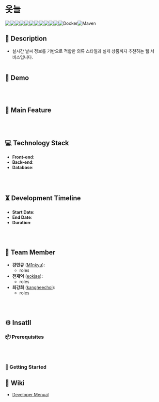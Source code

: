 # 옷늘 
<div style="display: flex; flex-wrap: wrap;">
  <img src="https://img.shields.io/badge/java-007396?style=for-the-badge&logo=java&logoColor=white">
  <img src="https://img.shields.io/badge/html5-E34F26?style=for-the-badge&logo=html5&logoColor=white">
  <img src="https://img.shields.io/badge/css-1572B6?style=for-the-badge&logo=css3&logoColor=white">
  <img src="https://img.shields.io/badge/javascript-F7DF1E?style=for-the-badge&logo=javascript&logoColor=black">
  <img src="https://img.shields.io/badge/mysql-4479A1?style=for-the-badge&logo=mysql&logoColor=white">
  <img src="https://img.shields.io/badge/springboot-6DB33F?style=for-the-badge&logo=springboot&logoColor=white">
  <img src="https://img.shields.io/badge/linux-FCC624?style=for-the-badge&logo=linux&logoColor=black">
  <img src="https://img.shields.io/badge/amazonaws-232F3E?style=for-the-badge&logo=amazonaws&logoColor=white">
  <img src="https://img.shields.io/badge/apache tomcat-F8DC75?style=for-the-badge&logo=apachetomcat&logoColor=white">
  <img src="https://img.shields.io/badge/github-181717?style=for-the-badge&logo=github&logoColor=white">
  <img src="https://img.shields.io/badge/git-F05032?style=for-the-badge&logo=git&logoColor=white">
  <img src="https://img.shields.io/badge/Docker-2496ED?style=for-the-badge&logo=docker&logoColor=white" alt="Docker">
  <img src="https://img.shields.io/badge/Maven-C71A36?style=for-the-badge&logo=apachemaven&logoColor=white" alt="Maven">
</div>



## 🌟 Description 
- 실시간 날씨 정보를 기반으로 적합한 의류 스타일과 실제 상품까지 추천하는 웹 서비스입니다. <br><br>

## 📱 Demo 

<br><br>

## 🔧 Main Feature 

<br><br>

## 💻 Technology Stack 
- **Front-end**: 
- **Back-end**:
- **Database**:

<br><br>

## ⏳ Development Timeline 
- **Start Date**: 
- **End Date**:
- **Duration**: 

<br><br>

## 👥 Team Member 
- **강민규** ([M1nkyu](https://github.com/M1nKyu)):
	- roles
- **전재억** ([eokjae](https://github.com/eokjae)):
	- roles
- **최강희** ([kangheechoi](https://github.com/kangheechoi)):
	- roles


<br><br>

## ⚙️ Insatll 
### 📦 Prerequisites 

<br><br>

### 🚀 Getting Started 

## 📖 Wiki 
- [Developer Menual](https://github.com/M1nKyu/weather-clothes/wiki/%F0%9F%91%A8%F0%9F%8F%BC%E2%80%8D%F0%9F%92%BB-Developer-Menual)
